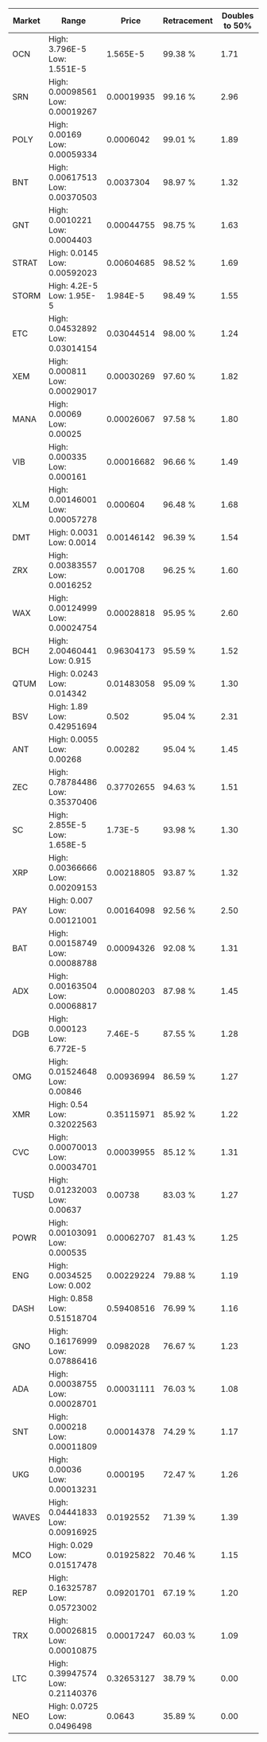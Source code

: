 | Market | Range | Price| Retracement | Doubles to 50% |
| --- | --- | --- | --- | --- |
| OCN | High: 3.796E-5<br />Low: 1.551E-5 | 1.565E-5 | 99.38 % | 1.71 |
| SRN | High: 0.00098561<br />Low: 0.00019267 | 0.00019935 | 99.16 % | 2.96 |
| POLY | High: 0.00169<br />Low: 0.00059334 | 0.0006042 | 99.01 % | 1.89 |
| BNT | High: 0.00617513<br />Low: 0.00370503 | 0.0037304 | 98.97 % | 1.32 |
| GNT | High: 0.0010221<br />Low: 0.0004403 | 0.00044755 | 98.75 % | 1.63 |
| STRAT | High: 0.0145<br />Low: 0.00592023 | 0.00604685 | 98.52 % | 1.69 |
| STORM | High: 4.2E-5<br />Low: 1.95E-5 | 1.984E-5 | 98.49 % | 1.55 |
| ETC | High: 0.04532892<br />Low: 0.03014154 | 0.03044514 | 98.00 % | 1.24 |
| XEM | High: 0.000811<br />Low: 0.00029017 | 0.00030269 | 97.60 % | 1.82 |
| MANA | High: 0.00069<br />Low: 0.00025 | 0.00026067 | 97.58 % | 1.80 |
| VIB | High: 0.000335<br />Low: 0.000161 | 0.00016682 | 96.66 % | 1.49 |
| XLM | High: 0.00146001<br />Low: 0.00057278 | 0.000604 | 96.48 % | 1.68 |
| DMT | High: 0.0031<br />Low: 0.0014 | 0.00146142 | 96.39 % | 1.54 |
| ZRX | High: 0.00383557<br />Low: 0.0016252 | 0.001708 | 96.25 % | 1.60 |
| WAX | High: 0.00124999<br />Low: 0.00024754 | 0.00028818 | 95.95 % | 2.60 |
| BCH | High: 2.00460441<br />Low: 0.915 | 0.96304173 | 95.59 % | 1.52 |
| QTUM | High: 0.0243<br />Low: 0.014342 | 0.01483058 | 95.09 % | 1.30 |
| BSV | High: 1.89<br />Low: 0.42951694 | 0.502 | 95.04 % | 2.31 |
| ANT | High: 0.0055<br />Low: 0.00268 | 0.00282 | 95.04 % | 1.45 |
| ZEC | High: 0.78784486<br />Low: 0.35370406 | 0.37702655 | 94.63 % | 1.51 |
| SC | High: 2.855E-5<br />Low: 1.658E-5 | 1.73E-5 | 93.98 % | 1.30 |
| XRP | High: 0.00366666<br />Low: 0.00209153 | 0.00218805 | 93.87 % | 1.32 |
| PAY | High: 0.007<br />Low: 0.00121001 | 0.00164098 | 92.56 % | 2.50 |
| BAT | High: 0.00158749<br />Low: 0.00088788 | 0.00094326 | 92.08 % | 1.31 |
| ADX | High: 0.00163504<br />Low: 0.00068817 | 0.00080203 | 87.98 % | 1.45 |
| DGB | High: 0.000123<br />Low: 6.772E-5 | 7.46E-5 | 87.55 % | 1.28 |
| OMG | High: 0.01524648<br />Low: 0.00846 | 0.00936994 | 86.59 % | 1.27 |
| XMR | High: 0.54<br />Low: 0.32022563 | 0.35115971 | 85.92 % | 1.22 |
| CVC | High: 0.00070013<br />Low: 0.00034701 | 0.00039955 | 85.12 % | 1.31 |
| TUSD | High: 0.01232003<br />Low: 0.00637 | 0.00738 | 83.03 % | 1.27 |
| POWR | High: 0.00103091<br />Low: 0.000535 | 0.00062707 | 81.43 % | 1.25 |
| ENG | High: 0.0034525<br />Low: 0.002 | 0.00229224 | 79.88 % | 1.19 |
| DASH | High: 0.858<br />Low: 0.51518704 | 0.59408516 | 76.99 % | 1.16 |
| GNO | High: 0.16176999<br />Low: 0.07886416 | 0.0982028 | 76.67 % | 1.23 |
| ADA | High: 0.00038755<br />Low: 0.00028701 | 0.00031111 | 76.03 % | 1.08 |
| SNT | High: 0.000218<br />Low: 0.00011809 | 0.00014378 | 74.29 % | 1.17 |
| UKG | High: 0.00036<br />Low: 0.00013231 | 0.000195 | 72.47 % | 1.26 |
| WAVES | High: 0.04441833<br />Low: 0.00916925 | 0.0192552 | 71.39 % | 1.39 |
| MCO | High: 0.029<br />Low: 0.01517478 | 0.01925822 | 70.46 % | 1.15 |
| REP | High: 0.16325787<br />Low: 0.05723002 | 0.09201701 | 67.19 % | 1.20 |
| TRX | High: 0.00026815<br />Low: 0.00010875 | 0.00017247 | 60.03 % | 1.09 |
| LTC | High: 0.39947574<br />Low: 0.21140376 | 0.32653127 | 38.79 % | 0.00 |
| NEO | High: 0.0725<br />Low: 0.0496498 | 0.0643 | 35.89 % | 0.00 |
